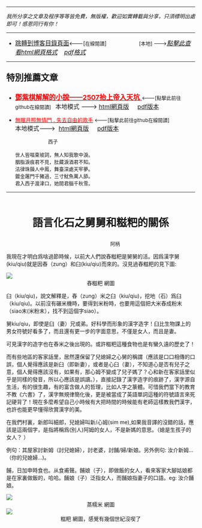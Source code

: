 ***
*我所分享之文章及程序等等皆免費，無版權，歡迎如實轉載與分享，只須標明出處即可！感恩同行有你！* 
****
- [<font size=3>跳轉到博客目錄頁面</font>](../../tableOfContent.md)<---[<font size=2>在線閱讀</font>]&nbsp;&nbsp; &nbsp; &nbsp; &nbsp; &nbsp; &nbsp; &nbsp; &nbsp; &nbsp;&nbsp; &nbsp;  <font size=2> [本地] ---></font><font size=3>[*_點擊此查看html網頁格式_*](../../tableOfContent.html)&nbsp; &nbsp; [*_pdf格式_*](../../tableOfContent.md.pdf)</font>
****

### <p style="font-size: 23px; font-weight:900;">特別推薦文章</p>

- [<font size=4 color=red>**鄧紫棋解解的小說——2507抬上帝入天坑** </font>](https://github.com/brianwchh/worldofheart/blob/main/md_and_html/鄧紫棋解解的小說——2507抬上帝入天坑.md)<font size=2><---[點擊此前往github在線閱讀]</font>&nbsp;&nbsp;  <font size=3>本地模式 --->&nbsp;[html網頁版](../../md_and_html/鄧紫棋解解的小說——2507抬上帝入天坑.html) &nbsp;&nbsp;&nbsp; [pdf版本](../../md_and_html/鄧紫棋解解的小說——2507抬上帝入天坑.md.pdf) </font>  

- [<font color=red>無眠月照無情門 . 失去自由的歌手</font>](https://github.com/brianwchh/worldofheart/blob/main/md_and_html/%E7%84%A1%E7%9C%A0%E6%9C%88%E7%85%A7%E7%84%A1%E6%83%85%E9%96%80.md)<font size=2> <---[點擊此前往github在線閱讀]</font> &nbsp;&nbsp;&nbsp;&nbsp;&nbsp;&nbsp;&nbsp;&nbsp;&nbsp;&nbsp;&nbsp;&nbsp;&nbsp;&nbsp;&nbsp; <font size=3>本地模式---> &nbsp;[html網頁版](../../md_and_html/無眠月照無情門.html) &nbsp;&nbsp;&nbsp; [pdf版本](../../md_and_html/無眠月照無情門.md.pdf) </font>

    <p><font size=2>&nbsp; &nbsp; &nbsp; &nbsp; &nbsp; &nbsp; &nbsp; &nbsp; &nbsp; &nbsp; &nbsp; &nbsp; 西子</br></br>世人皆唱東坡詞，無人知我歌中淚。</br>胭脂淚痕君不見，肚藏淚酒君不知。</br>法律珠鍊人中鳳，舞臺深處天牢夢。</br>鍍金屠門千豬過，三寸魷魚萬人舔。</br>君入西子渡津口，她閱君腦千秋雪。</font></p>
    

****



</br>


<p align="center" style="font-size: 28px; font-weight: 600;">語言化石之舅舅和糍粑的關係</p>

<p align="center" style="font-size: small;">&nbsp;&nbsp;&nbsp;&nbsp;&nbsp;&nbsp;&nbsp;&nbsp;&nbsp;&nbsp;&nbsp;&nbsp;&nbsp;&nbsp;&nbsp;&nbsp;&nbsp;&nbsp;&nbsp;&nbsp; 阿柄</p>

我現在才明白爲啥過節時候，以前大人們說舂糍粑是舅舅的活。因爲漢字舅(kiu/qiu)就是因舂（zung）和臼(kiu/qiu)而來的。沒見過舂糍粑的見下圖: 

<!-- image area, flex to make it center,it may not work for github, for html and pdf rendering only -->
<div align="center" style="page-break-inside: avoid; margin-top:1px; margin-bottom:1px;"> <!-- pictureWrapper_div add this only to make the bendan github understand -->
<div class="ImageWrapperFlex" >
<div class="FlexSide"  ></div>
<image class="FlexImage"   src='./images/舂糍粑2.jpg'/>
<div class="FlexSide" ></div>
</div>
<p align="center" style="margin:0px;"> 舂糍粑 網圖 </p> 
</div> <!-- end pictureWrapper_div -->



臼（kiu/qiu)，說文解釋是，舂（zung）米之臼（kiu/qiu)，挖地（石）爲臼（kiu/qiu)。以前沒有碾米機時，要得到米粉時，也要用這個把大米舂成粉末（siao末(米粉末），找不到這個字siao）。

舅kiu/qiu，即使是臼（妻）兄或弟。好科學而形象的漢字造字！臼比生物課上的男女符號好看多了，而且還有更一步的字面意思，不僅是女人，而且是妻。   

可見漢字的造字也在舂米之後出現的。或許糍粑這種食物也是有蠻久遠的歷史了！   

而有些地區的客家話里，居然還保留了兒媳婦之心舅的稱謂（應該是口口相傳的口誤，個人覺得應該是新臼（即新妻），或者是心臼（妻），不知道心是否有兒子之意，個人覺得應該沒有，如果有，那心姆不變成了兒子媽了？心和新在客家話里似乎是同樣的發音，所以心應該是誤讀。），直接記錄了漢字造字的痕跡了，漢字源自生活，有的很生趣，有的富含做人的哲理，比如人字之篆體。可惜我們當下的教育不教《六書》了，漢字無規律簡化後，更是被當成了英語單詞這種的符號語言來死記硬背了！現在多麼希望自己小時候有大把時間的時候能有老師這樣教我們漢字，也許也能更早懂得欣賞漢字的美。

在我們村裏，新郎叫細郎，兒媳婦叫新/心姆(sim me),如果我音譯的沒錯的話，應該是這兩個字，是指將稱爲(別人)阿姆的女人，不是新媽的意思。（媳是生孩子的女人？  ） 

例句：其屋家討新姆（討兒媳婦），討老婆，討餔/婦/新娘。另外例句: 汝介新姆...（你的兒媳婦...)。

餔，日加申時食也。从食甫聲。餔娘（子），即做飯的女人，看來客家大腳姑娘都是在家裏做飯的，哈哈。餔娘（子）泛指女人，而餔娘指妻子的口語。eg: 汝介餔娘。

<!-- image area, flex to make it center,it may not work for github, for html and pdf rendering only -->
<div align="center" style="page-break-inside: avoid; margin-top:1px; margin-bottom:1px;"> <!-- pictureWrapper_div add this only to make the bendan github understand -->
<div class="ImageWrapperFlex" >
<div class="FlexSide"  ></div>
<image class="FlexImage"   src='./images/蒸糯米.jpeg'/>
<div class="FlexSide" ></div>
</div>
<p align="center" style="margin:0px;"> 蒸糯米 網圖 </p> 
</div> <!-- end pictureWrapper_div -->

<!-- image area, flex to make it center,it may not work for github, for html and pdf rendering only -->
<div align="center" style="page-break-inside: avoid; margin-top:1px; margin-bottom:1px;"> <!-- pictureWrapper_div add this only to make the bendan github understand -->
<div class="ImageWrapperFlex" >
<div class="FlexSide"  ></div>
<image class="FlexImage"   src='./images/糍粑.jpg'/>
<div class="FlexSide" ></div>
</div>
<p align="center" style="margin:0px;"> 糍粑 網圖，感覺有幾個世紀沒喫了 </p> 
</div> <!-- end pictureWrapper_div -->





<style>

.ImageWrapperFlex {
    display: flex; 
    flex-direction: row; 
    margin-top: 1px; 
    margin-bottom: 1px;

    width: 100% ;
}

.FlexSide {
    flex-basis: 0px ;
    flex:1;

}



/* large device screen 設置熒幕顯示圖片大小（電腦等大型屏幕）*/
@media only screen and (min-width: 600px) {

    .FlexImage {
        flex-basis: 700px ;
        flex:0;    
        height:auto; 
        max-width: 700px;
        min-width: 700px;
     
    }

}

 /* small device screen 設置熒幕顯示圖片大小（平板手機等屏幕）*/
@media only screen and (max-width: 600px) {
    
    .FlexImage {
        flex-basis: 600px ;
        flex:1;
        height:auto; 
     
    }

}

/* style for print !important 設置打印圖片大小*/
@media print {

    .FlexImage {
        flex-basis: 400px ;
        flex:0;    
        height:auto; 
        max-width: 400px;
        min-width: 400px;
     
    }
}

</style>


<!-- 共用的css -->
<!-- <head>
    <link rel="stylesheet" href="../common_css/common_style.css">
</head> -->



 




